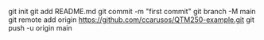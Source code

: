 git init
git add README.md
git commit -m "first commit"
git branch -M main
git remote add origin https://github.com/ccarusos/QTM250-example.git
git push -u origin main
